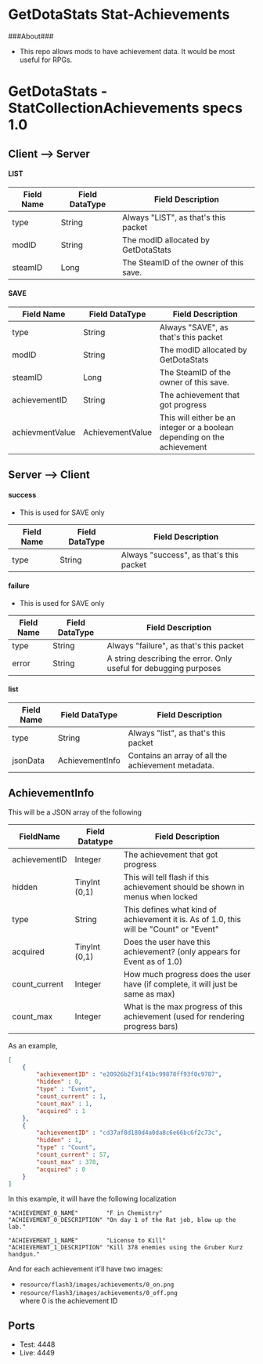 GetDotaStats Stat-Achievements
=====

###About###
 - This repo allows mods to have achievement data. It would be most useful for RPGs.

# GetDotaStats - StatCollectionAchievements specs 1.0 #

## Client --> Server ##

#### LIST ####
|Field Name|Field DataType|Field Description
|----------|--------------|-----------------
|type      |String        |Always "LIST", as that's this packet
|modID     |String        |The modID allocated by GetDotaStats
|steamID   |Long          |The SteamID of the owner of this save.

#### SAVE ####
|Field Name     |Field DataType  |Field Description
|---------------|----------------|-----------------
|type           |String          |Always "SAVE", as that's this packet
|modID          |String          |The modID allocated by GetDotaStats
|steamID        |Long            |The SteamID of the owner of this save.
|achievementID  |String         |The achievement that got progress
|achievmentValue|AchievementValue|This will either be an integer or a boolean depending on the achievement

## Server --> Client ##

#### success ####
  - This is used for SAVE only

|Field Name|Field DataType|Field Description
|----------|--------------|-----------------
|type      |String        |Always "success", as that's this packet

#### failure ####
- This is used for SAVE only

|Field Name|Field DataType|Field Description
|----------|--------------|-----------------
|type      |String        |Always "failure", as that's this packet
|error     |String        |A string describing the error. Only useful for debugging purposes

#### list ####
|Field Name|Field DataType |Field Description
|----------|---------------|-----------------
|type      |String         |Always "list", as that's this packet
|jsonData  |AchievementInfo|Contains an array of all the achievement metadata.

## AchievementInfo
This will be a JSON array of the following  

|FieldName     |Field Datatype|Field Description
|--------------|--------------|-----------------
|achievementID  |Integer         |The achievement that got progress
|hidden        |TinyInt (0,1)       |This will tell flash if this achievement should be shown in menus when locked
|type          |String        |This defines what kind of achievement it is. As of 1.0, this will be "Count" or "Event"
|acquired |TinyInt (0,1)       |Does the user have this achievement? (only appears for Event as of 1.0)
|count_current |Integer       |How much progress does the user have (if complete, it will just be same as max)
|count_max     |Integer       |What is the max progress of this achievement (used for rendering progress bars)

As an example,  
``` json
[
    {
        "achievementID" : "e20926b2f31f41bc99878ff93f0c9787",
        "hidden" : 0,
        "type" : "Event",
        "count_current" : 1,
        "count_max" : 1,
        "acquired" : 1
    },
    {
        "achievementID" : "cd37af8d180d4a0da8c6e66bc6f2c73c",
        "hidden" : 1,
        "type" : "Count",
        "count_current" : 57,
        "count_max" : 378,
        "acquired" : 0
    }
]
```
In this example, it will have the following localization
```
"ACHIEVEMENT_0_NAME"        "F in Chemistry"
"ACHIEVEMENT_0_DESCRIPTION" "On day 1 of the Rat job, blow up the lab."

"ACHIEVEMENT_1_NAME"        "License to Kill"
"ACHIEVEMENT_1_DESCRIPTION" "Kill 378 enemies using the Gruber Kurz handgun."
```
And for each achievement it'll have two images:  
* `resource/flash3/images/achievements/0_on.png`
* `resource/flash3/images/achievements/0_off.png`  
where 0 is the achievement ID

## Ports ##

* Test: 4448
* Live: 4449

